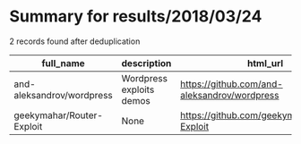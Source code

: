 
# Summary for results/2018/03/24
    
2 records found after deduplication

| full_name | description | html_url | matched_list | matched_count | pushed_at | size | stargazers_count | language | forks_count | vul_ids |
|---------------------------|--------------------------|----------------------------------------------|----------------|-----------------|---------------------------|--------|--------------------|------------|---------------|-----------|
| and-aleksandrov/wordpress | Wordpress exploits demos | https://github.com/and-aleksandrov/wordpress | ['exploit'] | 1 | 2018-03-24 01:36:25+00:00 | 6054 | 0 | | 1 | [] |
| geekymahar/Router-Exploit | None | https://github.com/geekymahar/Router-Exploit | ['exploit'] | 1 | 2018-03-24 19:03:17+00:00 | 628 | 0 | Python | 0 | [] |
